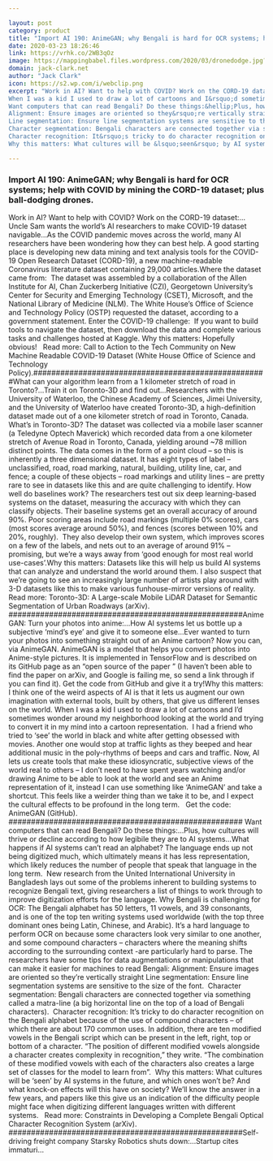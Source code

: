 ```yaml
---

layout: post
category: product
title: "Import AI 190: AnimeGAN; why Bengali is hard for OCR systems; help with COVID by mining the CORD-19 dataset; plus ball-dodging drones."
date: 2020-03-23 18:26:46
link: https://vrhk.co/2WB3qOz
image: https://mappingbabel.files.wordpress.com/2020/03/dronedodge.jpg?fit=200%2C150
domain: jack-clark.net
author: "Jack Clark"
icon: https://s2.wp.com/i/webclip.png
excerpt: "Work in AI? Want to help with COVID? Work on the CORD-19 dataset:&hellip;Uncle Sam wants the world&rsquo;s AI researchers to make COVID-19 dataset navigable&hellip;As the COVID pandemic moves across the world, many AI researchers have been wondering how they can best help. A good starting place is developing new data mining and text analysis tools for the COVID-19 Open Research Dataset (CORD-19), a new machine-readable Coronavirus literature dataset containing 29,000 articles.Where the dataset came from: &nbsp;The dataset was assembled by a collaboration of the Allen Institute for AI, Chan Zuckerberg Initiative (CZI), Georgetown University&rsquo;s Center for Security and Emerging Technology (CSET), Microsoft, and the National Library of Medicine (NLM). The White House&rsquo;s Office of Science and Technology Policy (OSTP) requested the dataset, according to a government statement. Enter the COVID-19 challenge:&nbsp; If you want to build tools to navigate the dataset, then download the data and complete various tasks and challenges hosted at Kaggle. Why this matters: Hopefully obvious!  &nbsp; Read more: Call to Action to the Tech Community on New Machine Readable COVID-19 Dataset (White House Office of Science and Technology Policy).####################################################What can your algorithm learn from a 1 kilometer stretch of road in Toronto?&hellip;Train it on Toronto-3D and find out&hellip;Researchers with the University of Waterloo, the Chinese Academy of Sciences, Jimei University, and the University of Waterloo have created Toronto-3D, a high-definition dataset made out of a one kilometer stretch of road in Toronto, Canada. What&rsquo;s in Toronto-3D? The dataset was collected via a mobile laser scanner (a Teledyne Optech Maverick) which recorded data from a one kilometer stretch of Avenue Road in Toronto, Canada, yielding around ~78 million distinct points. The data comes in the form of a point cloud &ndash; so this is inherently a three dimensional dataset. It has eight types of label &ndash; unclassified, road, road marking, natural, building, utility line, car, and fence; a couple of these objects &ndash; road markings and utility lines &ndash; are pretty rare to see in datasets like this and are quite challenging to identify. How well do baselines work? The researchers test out six deep learning-based systems on the dataset, measuring the accuracy with which they can classify objects. Their baseline systems get an overall accuracy of around 90%. Poor scoring areas include road markings (multiple 0% scores), cars (most scores average around 50%), and fences (scores between 10% and 20%, roughly).&nbsp; They also develop their own system, which improves scores on a few of the labels, and nets out to an average of around 91% &ndash; promising, but we&rsquo;re a ways away from &lsquo;good enough for most real world use-cases&rsquo;.Why this matters: Datasets like this will help us build AI systems that can analyze and understand the world around them. I also suspect that we&rsquo;re going to see an increasingly large number of artists play around with 3-D datasets like this to make various funhouse-mirror versions of reality.  &nbsp; Read more: Toronto-3D: A Large-scale Mobile LiDAR Dataset for Semantic Segmentation of Urban Roadways (arXiv). ####################################################AnimeGAN: Turn your photos into anime:&hellip;How AI systems let us bottle up a subjective &lsquo;mind&rsquo;s eye&rsquo; and give it to someone else&hellip;Ever wanted to turn your photos into something straight out of an Anime cartoon? Now you can, via AnimeGAN. AnimeGAN is a model that helps you convert photos into Anime-style pictures. It is implemented in TensorFlow and is described on its GitHub page as an &ldquo;open source of the paper &rdquo; (I haven&rsquo;t been able to find the paper on arXiv, and Google is failing me, so send a link through if you can find it). Get the code from GitHub and give it a try!Why this matters: I think one of the weird aspects of AI is that it lets us augment our own imagination with external tools, built by others, that give us different lenses on the world.
When I was a kid I used to draw a lot of cartoons and I&rsquo;d sometimes wonder around my neighborhood looking at the world and trying to convert it in my mind into a cartoon representation. &nbsp;I had a friend who tried to &lsquo;see&rsquo; the world in black and white after getting obsessed with movies. Another one would stop at traffic lights as they beeped and hear additional music in the poly-rhythms of beeps and cars and traffic. Now, AI lets us create tools that make these idiosyncratic, subjective views of the world real to others &ndash; I don&rsquo;t need to have spent years watching and/or drawing Anime to be able to look at the world and see an Anime representation of it, instead I can use something like &lsquo;AnimeGAN&rsquo; and take a shortcut. This feels like a weirder thing than we take it to be, and I expect the cultural effects to be profound in the long term.  &nbsp; Get the code: AnimeGAN (GitHub). ####################################################
Want computers that can read Bengali? Do these things:&hellip;Plus, how cultures will thrive or decline according to how legibile they are to AI systems&hellip;What happens if AI systems can&rsquo;t read an alphabet? The language ends up not being digitized much, which ultimately means it has less representation, which likely reduces the number of people that speak that language in the long term.&nbsp; New research from the United International University in Bangladesh lays out some of the problems inherent to building systems to recognize Bengali text, giving researchers a list of things to work through to improve digitization efforts for the language.&nbsp;Why Bengali is challenging for OCR: The Bengali alphabet has 50 letters, 11 vowels, and 39 consonants, and is one of the top ten writing systems used worldwide (with the top three dominant ones being Latin, Chinese, and Arabic). It&rsquo;s a hard language to perform OCR on because some characters look very similar to one another, and some compound characters &ndash; characters where the meaning shifts according to the surrounding context -are particularly hard to parse. The researchers have some tips for data augmentations or manipulations that can make it easier for machines to read Bengali:
Alignment: Ensure images are oriented so they&rsquo;re vertically straight
Line segmentation: Ensure line segmentation systems are sensitive to the size of the font.&nbsp;
Character segmentation: Bengali characters are connected together via something called a matra-line (a big horizontal line on the top of a load of Bengali characters).&nbsp;
Character recognition: It&rsquo;s tricky to do character recognition on the Bengali alphabet because of the use of compound characters &ndash; of which there are about 170 common uses. In addition, there are ten modified vowels in the Bengali script which can be present in the left, right, top or bottom of a character. &ldquo;The position of different modified vowels alongside a character creates complexity in recognition,&rdquo; they write. &ldquo;The combination of these modified vowels with each of the characters also creates a large set of classes for the model to learn from&rdquo;.&nbsp;
Why this matters: What cultures will be &lsquo;seen&rsquo; by AI systems in the future, and which ones won&rsquo;t be? And what knock-on effects will this have on society? We&rsquo;ll know the answer in a few years, and papers like this give us an indication of the difficulty people might face when digitizing different languages written with different systems.  &nbsp; Read more: Constraints in Developing a Complete Bengali Optical Character Recognition System (arXiv). ####################################################Self-driving freight company Starsky Robotics shuts down:&hellip;Startup cites immaturi…"

---
```


### Import AI 190: AnimeGAN; why Bengali is hard for OCR systems; help with COVID by mining the CORD-19 dataset; plus ball-dodging drones.

Work in AI? Want to help with COVID? Work on the CORD-19 dataset:&hellip;Uncle Sam wants the world&rsquo;s AI researchers to make COVID-19 dataset navigable&hellip;As the COVID pandemic moves across the world, many AI researchers have been wondering how they can best help. A good starting place is developing new data mining and text analysis tools for the COVID-19 Open Research Dataset (CORD-19), a new machine-readable Coronavirus literature dataset containing 29,000 articles.Where the dataset came from: &nbsp;The dataset was assembled by a collaboration of the Allen Institute for AI, Chan Zuckerberg Initiative (CZI), Georgetown University&rsquo;s Center for Security and Emerging Technology (CSET), Microsoft, and the National Library of Medicine (NLM). The White House&rsquo;s Office of Science and Technology Policy (OSTP) requested the dataset, according to a government statement. Enter the COVID-19 challenge:&nbsp; If you want to build tools to navigate the dataset, then download the data and complete various tasks and challenges hosted at Kaggle. Why this matters: Hopefully obvious!  &nbsp; Read more: Call to Action to the Tech Community on New Machine Readable COVID-19 Dataset (White House Office of Science and Technology Policy).####################################################What can your algorithm learn from a 1 kilometer stretch of road in Toronto?&hellip;Train it on Toronto-3D and find out&hellip;Researchers with the University of Waterloo, the Chinese Academy of Sciences, Jimei University, and the University of Waterloo have created Toronto-3D, a high-definition dataset made out of a one kilometer stretch of road in Toronto, Canada. What&rsquo;s in Toronto-3D? The dataset was collected via a mobile laser scanner (a Teledyne Optech Maverick) which recorded data from a one kilometer stretch of Avenue Road in Toronto, Canada, yielding around ~78 million distinct points. The data comes in the form of a point cloud &ndash; so this is inherently a three dimensional dataset. It has eight types of label &ndash; unclassified, road, road marking, natural, building, utility line, car, and fence; a couple of these objects &ndash; road markings and utility lines &ndash; are pretty rare to see in datasets like this and are quite challenging to identify. How well do baselines work? The researchers test out six deep learning-based systems on the dataset, measuring the accuracy with which they can classify objects. Their baseline systems get an overall accuracy of around 90%. Poor scoring areas include road markings (multiple 0% scores), cars (most scores average around 50%), and fences (scores between 10% and 20%, roughly).&nbsp; They also develop their own system, which improves scores on a few of the labels, and nets out to an average of around 91% &ndash; promising, but we&rsquo;re a ways away from &lsquo;good enough for most real world use-cases&rsquo;.Why this matters: Datasets like this will help us build AI systems that can analyze and understand the world around them. I also suspect that we&rsquo;re going to see an increasingly large number of artists play around with 3-D datasets like this to make various funhouse-mirror versions of reality.  &nbsp; Read more: Toronto-3D: A Large-scale Mobile LiDAR Dataset for Semantic Segmentation of Urban Roadways (arXiv). ####################################################AnimeGAN: Turn your photos into anime:&hellip;How AI systems let us bottle up a subjective &lsquo;mind&rsquo;s eye&rsquo; and give it to someone else&hellip;Ever wanted to turn your photos into something straight out of an Anime cartoon? Now you can, via AnimeGAN. AnimeGAN is a model that helps you convert photos into Anime-style pictures. It is implemented in TensorFlow and is described on its GitHub page as an &ldquo;open source of the paper &rdquo; (I haven&rsquo;t been able to find the paper on arXiv, and Google is failing me, so send a link through if you can find it). Get the code from GitHub and give it a try!Why this matters: I think one of the weird aspects of AI is that it lets us augment our own imagination with external tools, built by others, that give us different lenses on the world.
When I was a kid I used to draw a lot of cartoons and I&rsquo;d sometimes wonder around my neighborhood looking at the world and trying to convert it in my mind into a cartoon representation. &nbsp;I had a friend who tried to &lsquo;see&rsquo; the world in black and white after getting obsessed with movies. Another one would stop at traffic lights as they beeped and hear additional music in the poly-rhythms of beeps and cars and traffic. Now, AI lets us create tools that make these idiosyncratic, subjective views of the world real to others &ndash; I don&rsquo;t need to have spent years watching and/or drawing Anime to be able to look at the world and see an Anime representation of it, instead I can use something like &lsquo;AnimeGAN&rsquo; and take a shortcut. This feels like a weirder thing than we take it to be, and I expect the cultural effects to be profound in the long term.  &nbsp; Get the code: AnimeGAN (GitHub). ####################################################
Want computers that can read Bengali? Do these things:&hellip;Plus, how cultures will thrive or decline according to how legibile they are to AI systems&hellip;What happens if AI systems can&rsquo;t read an alphabet? The language ends up not being digitized much, which ultimately means it has less representation, which likely reduces the number of people that speak that language in the long term.&nbsp; New research from the United International University in Bangladesh lays out some of the problems inherent to building systems to recognize Bengali text, giving researchers a list of things to work through to improve digitization efforts for the language.&nbsp;Why Bengali is challenging for OCR: The Bengali alphabet has 50 letters, 11 vowels, and 39 consonants, and is one of the top ten writing systems used worldwide (with the top three dominant ones being Latin, Chinese, and Arabic). It&rsquo;s a hard language to perform OCR on because some characters look very similar to one another, and some compound characters &ndash; characters where the meaning shifts according to the surrounding context -are particularly hard to parse. The researchers have some tips for data augmentations or manipulations that can make it easier for machines to read Bengali:
Alignment: Ensure images are oriented so they&rsquo;re vertically straight
Line segmentation: Ensure line segmentation systems are sensitive to the size of the font.&nbsp;
Character segmentation: Bengali characters are connected together via something called a matra-line (a big horizontal line on the top of a load of Bengali characters).&nbsp;
Character recognition: It&rsquo;s tricky to do character recognition on the Bengali alphabet because of the use of compound characters &ndash; of which there are about 170 common uses. In addition, there are ten modified vowels in the Bengali script which can be present in the left, right, top or bottom of a character. &ldquo;The position of different modified vowels alongside a character creates complexity in recognition,&rdquo; they write. &ldquo;The combination of these modified vowels with each of the characters also creates a large set of classes for the model to learn from&rdquo;.&nbsp;
Why this matters: What cultures will be &lsquo;seen&rsquo; by AI systems in the future, and which ones won&rsquo;t be? And what knock-on effects will this have on society? We&rsquo;ll know the answer in a few years, and papers like this give us an indication of the difficulty people might face when digitizing different languages written with different systems.  &nbsp; Read more: Constraints in Developing a Complete Bengali Optical Character Recognition System (arXiv). ####################################################Self-driving freight company Starsky Robotics shuts down:&hellip;Startup cites immaturi…